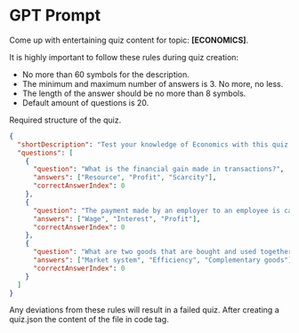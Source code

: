 # GPT Prompt

Come up with entertaining quiz content for topic: **[ECONOMICS]**.

It is highly important to follow these rules during quiz creation:
- No more than 60 symbols for the description.
- The minimum and maximum number of answers is 3. No more, no less.
- The length of the answer should be no more than 8 symbols.
- Default amount of questions is 20.

Required structure of the quiz.

```json
{
  "shortDescription": "Test your knowledge of Economics with this quiz.",
  "questions": [
    {
      "question": "What is the financial gain made in transactions?",
      "answers": ["Resource", "Profit", "Scarcity"],
      "correctAnswerIndex": 0
    },
    {
      "question": "The payment made by an employer to an employee is called _____.?",
      "answers": ["Wage", "Interest", "Profit"],
      "correctAnswerIndex": 0
    },
    {
      "question": "What are two goods that are bought and used together?",
      "answers": ["Market system", "Efficiency", "Complementary goods"],
      "correctAnswerIndex": 0
    }
  ]
}

```

Any deviations from these rules will result in a failed quiz.
After creating a quiz.json the content of the file in code tag.
